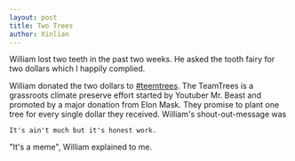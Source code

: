 ```yaml
---
layout: post
title: Two Trees
author: Xinlian
---
```


William lost two teeth in the past two weeks.  He asked the tooth fairy for two dollars which I happily complied.

William donated the two dollars to [#teemtrees](https://teamtrees.org/).  The TeamTrees is a grassroots climate preserve effort started by Youtuber Mr. Beast and promoted by a major donation from Elon Mask.  They promise to plant one tree for every single dollar they received.  William's shout-out-message was 

```It's ain't much but it's honest work.```

"It's a meme", William explained to me.
